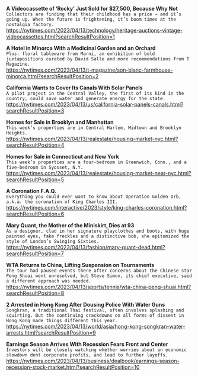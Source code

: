 **A Videocassette of ‘Rocky’ Just Sold for $27,500, Because Why Not**\
`Collectors are finding that their childhood has a price — and it’s going up. When the future is frightening, it’s boom times at the nostalgia factory.`\
https://nytimes.com/2023/04/13/technology/heritage-auctions-vintage-videocassettes.html?searchResultPosition=1

**A Hotel in Minorca With a Medicinal Garden and an Orchard**\
`Plus: floral tableware from Marni, an exhibition of bold juxtapositions curated by David Salle and more recommendations from T Magazine.`\
https://nytimes.com/2023/04/13/t-magazine/son-blanc-farmhouse-minorca.html?searchResultPosition=2

**California Wants to Cover Its Canals With Solar Panels**\
`A pilot project in the Central Valley, the first of its kind in the country, could save water and generate energy for the state.`\
https://nytimes.com/2023/04/13/us/california-solar-panels-canals.html?searchResultPosition=3

**Homes for Sale in Brooklyn and Manhattan**\
`This week’s properties are in Central Harlem, Midtown and Brooklyn Heights.`\
https://nytimes.com/2023/04/13/realestate/housing-market-nyc.html?searchResultPosition=4

**Homes for Sale in Connecticut and New York**\
`This week’s properties are a four-bedroom in Greenwich, Conn., and a five-bedroom in Syosset, N.Y.`\
https://nytimes.com/2023/04/13/realestate/housing-market-near-nyc.html?searchResultPosition=5

**A Coronation F.A.Q.**\
`Everything you could ever want to know about Operation Golden Orb, a.k.a. the coronation of King Charles III.`\
https://nytimes.com/interactive/2023/style/king-charles-coronation.html?searchResultPosition=6

**Mary Quant, the Mother of the Miniskirt, Dies at 93**\
`As a designer, clad in her signature playclothes and boots, with huge painted eyes, fake freckles and a distinctive bob, she epitomized the style of London’s Swinging Sixties.`\
https://nytimes.com/2023/04/13/fashion/mary-quant-dead.html?searchResultPosition=7

**WTA Returns to China, Lifting Suspension on Tournaments**\
`The tour had paused events there after concerns about the Chinese star Peng Shuai went unresolved, but Steve Simon, its chief executive, said a different approach was needed.`\
https://nytimes.com/2023/04/13/sports/tennis/wta-china-peng-shuai.html?searchResultPosition=8

**2 Arrested in Hong Kong After Dousing Police With Water Guns**\
`Songkran, a traditional Thai festival, often involves splashing and squirting. But the continuing crackdowns on all forms of dissent in Hong Kong made things different this year.`\
https://nytimes.com/2023/04/13/world/asia/hong-kong-songkran-water-arrests.html?searchResultPosition=9

**Earnings Season Arrives With Recession Fears Front and Center**\
`Investors will be closely watching whether worries about an economic slowdown dent corporate profits, and lead to further layoffs.`\
https://nytimes.com/2023/04/13/business/dealbook/earnings-season-recession-stock-market.html?searchResultPosition=10

